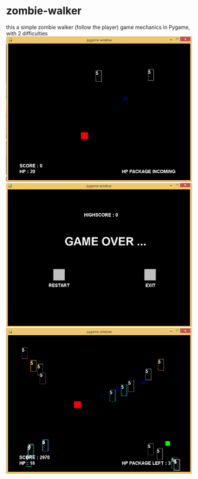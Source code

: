 # zombie-walker
this a simple zombie walker (follow the player) game mechanics in Pygame, with 2 difficulties
![](Zombie_walker_demo2.png)
![](Zombie_walker_demo3.png)
![](Zombie_walker_demo.png)

